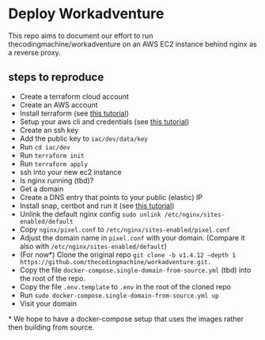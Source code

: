 # Deploy Workadventure

This repo aims to document our effort to run thecodingmachine/workadventure on an AWS EC2 instance behind nginx as a reverse proxy.

## steps to reproduce

- Create a terraform cloud account
- Create an AWS account
- Install terraform (see [this tutorial](https://learn.hashicorp.com/tutorials/terraform/install-cli?in=terraform/aws-get-started))
- Setup your aws cli and credentials (see [this tutorial](https://learn.hashicorp.com/tutorials/terraform/aws-build?in=terraform/aws-get-started))
- Create an ssh key
- Add the public key to `iac/dev/data/key`
- Run `cd iac/dev`
- Run `terraform init`
- Run `terraform apply`
- ssh into your new ec2 instance
- Is nginx running (tbd)?
- Get a domain
- Create a DNS entry that points to your public (elastic) IP
- Install snap, certbot and run it (see [this tutorial](https://certbot.eff.org/lets-encrypt/ubuntufocal-nginx))
- Unlink the default nginx config `sudo unlink /etc/nginx/sites-enabled/default`
- Copy `nginx/pixel.conf` to `/etc/nginx/sites-enabled/pixel.conf`
- Adjust the domain name in `pixel.conf` with your domain. (Compare it also with `/etc/nginx/sites-enabled/default`)
- (For now\*) Clone the original repo `git clone -b v1.4.12 –depth 1 https://github.com/thecodingmachine/workadventure.git.`
- Copy the file `docker-compose.single-domain-from-source.yml` (tbd) into the root of the repo.
- Copy the file `.env.template` to `.env` in the root of the cloned repo
- Run `sudo docker-compose.single-domain-from-source.yml up`
- Visit your domain



\* We hope to have a docker-compose setup that uses the images rather then building from source.